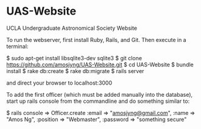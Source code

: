 UAS-Website
===========

UCLA Undergraduate Astronomical Society Website

To run the webserver, first install Ruby, Rails, and Git. Then execute in a terminal:

$ sudo apt-get install libsqlite3-dev sqlite3
$ git clone https://github.com/amosjyng/UAS-Website.git
$ cd UAS-Website
$ bundle install
$ rake db:create
$ rake db:migrate
$ rails server

and direct your browser to localhost:3000

To add the first officer (which must be added manually into the database), start up rails console from the commandline and do something similar to:

$ rails console
=> Officer.create :email => "amosjyng@gmail.com", :name => "Amos Ng", :position => "Webmaster", :password => "something secure"

